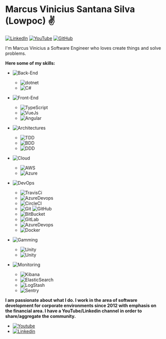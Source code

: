 # Marcus Vinicius Santana Silva (Lowpoc) ✌

[![LinkedIn](https://img.shields.io/badge/-Marcus%20Vinicius-blue?logo=LinkedIn&style=flat-square&link=https://www.linkedin.com/in/marcus-vinicius-santana-silva-0a1602117/)](https://www.linkedin.com/in/marcus-vinicius-santana-silva-0a1602117/)
[![YouTube](https://img.shields.io/badge/-Marcus%20Vinicius-c14438?logo=YouTube&style=flat-square&link=https://www.youtube.com/channel/UCDTMgpC_HkyNTo03Yr2pFig)](https://www.youtube.com/c/olasoumarcus)
[![GitHub](https://img.shields.io/badge/-@Marcus%20Vinicius-black?logo=GitHub&style=flat-square&link=https://github.com/Lowpoc?tab=repositories)](https://github.com/Lowpoc?tab=repositories)

I'm Marcus Vinicius a Software Engineer who loves create things and solve problems.

**Here some of my skills:**
- ![Back-End](https://img.shields.io/badge/-Back--End-black?&logoColor=white&logo=BackEnd&style=flat-square)
    - ![dotnet](https://img.shields.io/badge/-.NET-black?&logoColor=white&logo=.net&style=flat-square)
    - ![C#](https://img.shields.io/badge/-C%23-black?&labelColor=white&color=black&logoColor=black&logo=data%3Aimage%2Fpng%3Bbase64%2CiVBORw0KGgoAAAANSUhEUgAAABAAAAAQCAYAAAAf8%2F9hAAAAAXNSR0IArs4c6QAAAARnQU1BAACxjwv8YQUAAAAJcEhZcwAADsQAAA7EAZUrDhsAAAMhSURBVDhPZZNdaFxVEMd%2F92OTTZO7W9K1aWxTiJiitbW0MWl0oUXUiqW0UOiHiNgPKdgHfdKAH%2BCTgtAHsUYRlOqLRIlFCymiUpBGCSHbxpCQ0hRr0qQJTcJmc%2Ffm7r279zrnhNQHBw537pz5z5yZ%2BY%2FheV5cqVQwTRPDMIjjmOpkNfcKc7hTBcSIs9Eh42Qo%2BaX7PlEUYVkWhuu6sQIrsW2bgr9EIb%2FI2JejjF0eFWvM1gPb2XLyUdJrUzjVDuVyWfurIEaxWIxVpDAKNXi85wbXL%2BRI1CYw7ZXAUTmi7IXsPPkEDx1uIZ1MYRs26uVGEATxgrfAnT8myX0yQBgEkhPKpTJNrZsxTIM7uUn9VUeV1%2FpGO5t2N0mgNEa%2BmI%2BHvxti4LN%2B6hpqce%2B5dLya5cnTWZ19Va59P8iVc7%2BRbkhRuFtg66ldZE%2FsxvR9n3gxIrk2SVAMyZ7d8z%2Bwkp1HWjl6%2FhizM3nuust4MyX8oIQdxRGxIa2SziLf9pc7NOCvH4fofe%2BSaDH7Op8n8%2FhGul65wPKSJJSeWNIf1QN7dQKVsMLDe1q0rqT33Z9ofKSBUOwXP%2FqZwoLH3tNP8ezZvcz9M0%2F%2Ft4MyeoMVtBJ5gVVtazVYDrATFqM3Z8kNT2FYJgm5EwpIIplIqSJe8iNiqllqRQCTA7e1XlVTRdSSYWxoklnJZm9wOPTOC1z9up%2FzR7%2Bgu%2FMH1qSTwoN4pQQVq0ZAU7fnGewdpnX%2Fdt7qPsPfb%2B%2BXbCEt7c068HopqevFr3BSSUzhjuKPJLYJ4gp9fePcml3kw0NdjPx%2BUwOad2y6D54Ymeb95z7GlcZNyKv8SomEMNcIwzCenpui7%2FPrXPzgF2rrayjmPTZve5COw7t03bnLI9z48xbOujrceY%2BDnc%2Fw9OttbKhvXKFyoiqBF7rS6SV63vyVq90DOA%2FUaa4rWprSRHe%2BSNvBHRw5t49MYz1Ja42wNvxvmdSWqUCFIM%2FEtWm%2Bee0S0%2BMz2r6%2BaR0vfXqALdlm6uyUBq5upF5nrYijOkpsGZkfF8n1jFEOyrQdf4xayyHwQ32vwOqYpsm%2FO6BtFK8%2BayEAAAAASUVORK5CYII%3D&style=flat-square)
- ![Front-End](https://img.shields.io/badge/-Front--End-black?&logoColor=white&logo=FrontEnd&style=flat-square)
    - ![TypeScript](https://img.shields.io/badge/-TypeScript-black?&logoColor=white&logo=TypeScript&style=flat-square)
    - ![VueJs](https://img.shields.io/badge/-Vue.js-black?&logoColor=white&logo=Vue.js&style=flat-square)
    - ![Angular](https://img.shields.io/badge/-Angular-black?&logo=Angular&style=flat-square)
- ![Architectures](https://img.shields.io/badge/-Architectures-black?&logoColor=white&logo=Architectures&style=flat-square)
    - ![TDD](https://img.shields.io/badge/-TDD-black?&logoColor=black&logo=TDD&style=flat-square)
    - ![BDD](https://img.shields.io/badge/-BDD-black?&logoColor=black&logo=BDD&style=flat-square)
    - ![DDD](https://img.shields.io/badge/-DDD-black?&logoColor=black&logo=BDD&style=flat-square)
- ![Cloud](https://img.shields.io/badge/-Cloud-black?&logoColor=white&logo=Cloud&style=flat-square)
    - ![AWS](https://img.shields.io/badge/-AWS-black?&logoColor=white&logo=Amazon&style=flat-square)
    - ![Azure](https://img.shields.io/badge/-Azure-black?k&logoColor=white&logo=AzureDevops&style=flat-square)
- ![DevOps](https://img.shields.io/badge/-DevOps-black?&logoColor=white&logo=DevOps&style=flat-square)
    - ![TravisCi](https://img.shields.io/badge/-TravisCI-black?&logo=Travis&style=flat-square)
    - ![AzureDevops](https://img.shields.io/badge/-AzureDevops-black?&logo=AzureDevops&style=flat-square)
    - ![CircleCI](https://img.shields.io/badge/-CircleCI-black?&logo=CircleCI&style=flat-square)
    - ![Git](https://img.shields.io/badge/-Git-black?&logo=Git&style=flat-square)      ![GitHub](https://img.shields.io/badge/-GitHub-black?&logo=GitHub&style=flat-square)
    - ![BitBucket](https://img.shields.io/badge/-BitBucket-black?&logo=BitBucket&style=flat-square)
    - ![GitLab](https://img.shields.io/badge/-Gitab-black?&logo=Gitlab&style=flat-square)
    - ![AzureDevops](https://img.shields.io/badge/-AzureDevops-black?&logo=AzureDevops&style=flat-square)
    - ![Docker](https://img.shields.io/badge/-Docker-black?&logo=Docker&style=flat-square)
- ![Gamming](https://img.shields.io/badge/-Games-black?&logoColor=white)
  - ![Unity](https://img.shields.io/badge/-Unity-black?&logo=Unity&style=flat-square)
  - ![Unity](https://img.shields.io/badge/-Mirror-black?&logo=Mirrorr&style=flat-square)

- ![Monitoring](https://img.shields.io/badge/-Monitoring-black?&logoColor=white)
  - ![Kibana](https://img.shields.io/badge/-Kibana-black?&logo=Kibana&style=flat-square)
  - ![ElasticSearch](https://img.shields.io/badge/-ElasticSearch-black?&logo=ElasticSearch&style=flat-square)
  - ![LogStash](https://img.shields.io/badge/-LogStash-black?&logo=LogStash&style=flat-square)
  - ![Sentry](https://img.shields.io/badge/-Sentry-black?&logo=Sentry&style=flat-square)

**I am passionate about what I do.
I work in the area of software development for corporate environments since 2012 with emphasis on the financial area.
I have a YouTube/Linkedin channel in order to share/aggregate the community.**

  - [![Youtube](https://img.shields.io/badge/-Youtube-red?&logo=Youtube&style=flat-square)](https://www.youtube.com/c/olasoumarcus)
  - [![Linkedin](https://img.shields.io/badge/-Linkedin-blue?&logo=Linkedin&style=flat-square)](https://www.linkedin.com/in/marcus-vinicius-santana-silva-0a1602117/)

